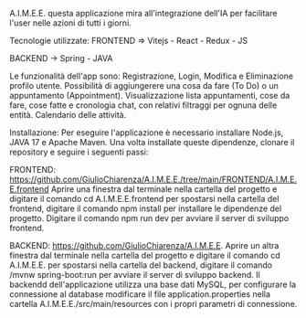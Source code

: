  A.I.M.E.E. questa applicazione mira all'integrazione dell'IA per facilitare l'user nelle azioni di tutti i giorni.

 Tecnologie utilizzate:
 FRONTEND => Vitejs - React - Redux - JS
 
 BACKEND -> Spring - JAVA

 Le funzionalità dell'app sono:
 Registrazione, Login, Modifica e Eliminazione profilo utente. Possibilità di aggiungerere una cosa da fare (To Do) o un appuntamento (Appointment). Visualizzazione lista appuntamenti, cose da fare, cose fatte e cronologia chat, con relativi filtraggi per ognuna delle entità. Calendario delle attività.

Installazione:
Per eseguire l'applicazione è necessario installare Node.js, JAVA 17 e Apache Maven. Una volta installate queste dipendenze, clonare il repository e seguire i seguenti passi:

FRONTEND: https://github.com/GiulioChiarenza/A.I.M.E.E./tree/main/FRONTEND/A.I.M.E.E.frontend Aprire una finestra dal terminale nella cartella del progetto e digitare il comando cd A.I.M.E.E.frontend per spostarsi nella cartella del frontend, digitare il comando npm install per installare le dipendenze del progetto. Digitare il comando npm run dev per avviare il server di sviluppo frontend.

 BACKEND: https://github.com/GiulioChiarenza/A.I.M.E.E. Aprire un altra finestra dal terminale nella cartella del progetto e digitare il comando cd A.I.M.E.E. per spostarsi nella cartella del backend, digitare il comando /mvnw spring-boot:run per avviare il server di sviluppo backend. Il backendd dell'applicazione utilizza una base dati MySQL, per configurare la connessione al database modificare il file application.properties nella cartella A.I.M.E.E./src/main/resources con i propri parametri di connessione.
 
